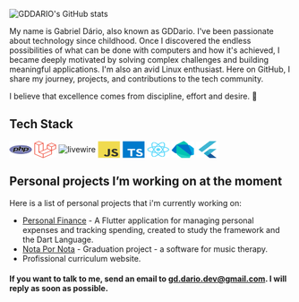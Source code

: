 ![GDDARIO's GitHub stats](https://github-readme-stats.vercel.app/api?username=gddario&show_icons=true&theme=blue_navy)

My name is Gabriel Dário, also known as GDDario. I've been passionate about technology since childhood. Once I discovered the endless possibilities of what can be done with computers and how it's achieved, I became deeply motivated by solving complex challenges and building meaningful applications. I'm also an avid Linux enthusiast. Here on GitHub, I share my journey, projects, and contributions to the tech community.

I believe that excellence comes from discipline, effort and desire. 👑

## Tech Stack

<div style="display: inline_block;">
  <img align="middle" alt="php" height="30" width="40" src="https://raw.githubusercontent.com/devicons/devicon/master/icons/php/php-original.svg" style="max-width: 100%;">
  <img align="middle" alt="laravel" height="30" width="40" src="https://raw.githubusercontent.com/devicons/devicon/master/icons/laravel/laravel-original.svg" style="max-width: 100%;">
  <img align="middle" alt="livewire" height="30" width="40"src="https://cdn.jsdelivr.net/gh/devicons/devicon@latest/icons/livewire/livewire-original.svg" style="max-width: 100%;" />
  <img align="middle" alt="javascript" height="30" width="40" src="https://raw.githubusercontent.com/devicons/devicon/master/icons/javascript/javascript-original.svg" style="max-width: 100%;">
  <img align="middle" alt="typescript" height="30" width="40" src="https://raw.githubusercontent.com/devicons/devicon/master/icons/typescript/typescript-original.svg" style="max-width: 100%;">
  <img align="middle" alt="react" height="30" width="40" src="https://raw.githubusercontent.com/devicons/devicon/master/icons/react/react-original.svg" style="max-width: 100%;">
  <img align="middle" alt="dart" height="30" width="40" src="https://raw.githubusercontent.com/devicons/devicon/master/icons/dart/dart-original.svg" style="max-width: 100%;">
  <img align="middle" alt="flutter" height="30" width="40" src="https://raw.githubusercontent.com/devicons/devicon/master/icons/flutter/flutter-original.svg" style="max-width: 100%;">
</div>

## Personal projects I’m working on at the moment

Here is a list of personal projects that i'm currently working on:
- [Personal Finance](https://github.com/gdDario/personal-finance) - A Flutter application for managing personal expenses and tracking spending, created to study the framework and the Dart Language.
- [Nota Por Nota](https://github.com/gdDario/personal-finance) - Graduation project - a software for music therapy.
- Profissional curriculum website.

#### If you want to talk to me, send an email to gd.dario.dev@gmail.com. I will reply as soon as possible.

<!---
GDDario/GDDARIO is a ✨ special ✨ repository because its `README.md` (this file) appears on your GitHub profile.
You can click the Preview link to take a look at your changes.
--->

